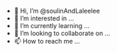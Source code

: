 - 👋 Hi, I’m @soulinAndLaleelee
- 👀 I’m interested in ...
- 🌱 I’m currently learning ...
- 💞️ I’m looking to collaborate on ...
- 📫 How to reach me ...

<!---
soulinAndLaleelee/soulinAndLaleelee is a ✨ special ✨ repository because its `README.md` (this file) appears on your GitHub profile.
You can click the Preview link to take a look at your changes.
--->

